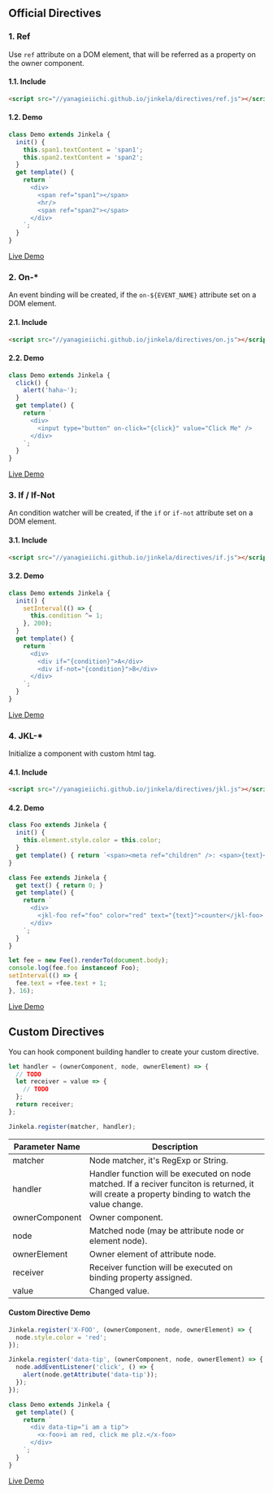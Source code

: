 ## Official Directives

### 1. Ref

Use `ref` attribute on a DOM element, that will be referred as a property on the owner component.

#### 1.1. Include

```html
<script src="//yanagieiichi.github.io/jinkela/directives/ref.js"></script>
```

#### 1.2. Demo

```js
class Demo extends Jinkela {
  init() {
    this.span1.textContent = 'span1';
    this.span2.textContent = 'span2';
  }
  get template() {
    return `
      <div>
        <span ref="span1"></span>
        <hr/>
        <span ref="span2"></span>
      </div>
    `;
  }
}
```

[Live Demo](ref-demo.html)

### 2. On-*

An event binding will be created, if the `on-${EVENT_NAME}` attribute set on a DOM element.

#### 2.1. Include

```html
<script src="//yanagieiichi.github.io/jinkela/directives/on.js"></script>
```

#### 2.2. Demo

```js
class Demo extends Jinkela {
  click() {
    alert('haha~');
  }
  get template() {
    return `
      <div>
        <input type="button" on-click="{click}" value="Click Me" />
      </div>
    `;
  }
}
```

[Live Demo](on-demo.html)

### 3. If / If-Not

An condition watcher will be created, if the `if` or `if-not` attribute set on a DOM element.

#### 3.1. Include

```html
<script src="//yanagieiichi.github.io/jinkela/directives/if.js"></script>
```

#### 3.2. Demo

```js
class Demo extends Jinkela {
  init() {
    setInterval(() => {
      this.condition ^= 1;
    }, 200);
  }
  get template() {
    return `
      <div>
        <div if="{condition}">A</div>
        <div if-not="{condition}">B</div>
      </div>
    `;
  }
}
```

[Live Demo](if-demo.html)

### 4. JKL-*

Initialize a component with custom html tag.

#### 4.1. Include

```html
<script src="//yanagieiichi.github.io/jinkela/directives/jkl.js"></script>
```

#### 4.2. Demo

```js
class Foo extends Jinkela {
  init() {
    this.element.style.color = this.color;
  }
  get template() { return `<span><meta ref="children" />: <span>{text}</span></span>`; }
}

class Fee extends Jinkela {
  get text() { return 0; }
  get template() {
    return `
      <div>
        <jkl-foo ref="foo" color="red" text="{text}">counter</jkl-foo>
      </div>
    `;
  }
}

let fee = new Fee().renderTo(document.body);
console.log(fee.foo instanceof Foo);
setInterval(() => {
  fee.text = +fee.text + 1;
}, 16);
```

[Live Demo](jkl-demo.html)

## Custom Directives

You can hook component building handler to create your custom directive.

```js
let handler = (ownerComponent, node, ownerElement) => {
  // TODO
  let receiver = value => {
    // TODO
  };
  return receiver;
};

Jinkela.register(matcher, handler);
```

| Parameter Name | Description                                                          |
| -------------  | -------------------------------------------------------------------- |
| matcher        | Node matcher, it's RegExp or String.                                 |
| handler        | Handler function will be executed on node matched. If a reciver funciton is returned, it will create a property binding to watch the value change. |
| ownerComponent | Owner component.                                                     |
| node           | Matched node (may be attribute node or element node).                |
| ownerElement   | Owner element of attribute node.                                     |
| receiver       | Receiver function will be executed on binding property assigned.     |
| value          | Changed value.                                                       |

#### Custom Directive Demo

```js
Jinkela.register('X-FOO', (ownerComponent, node, ownerElement) => {
  node.style.color = 'red';
});

Jinkela.register('data-tip', (ownerComponent, node, ownerElement) => {
  node.addEventListener('click', () => {
    alert(node.getAttribute('data-tip'));
  });
});

class Demo extends Jinkela {
  get template() {
    return `
      <div data-tip="i am a tip">
        <x-foo>i am red, click me plz.</x-foo>
      </div>
    `;
  }
}
```

[Live Demo](custom-directive-demo.html)
